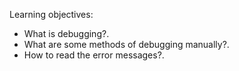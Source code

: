 Learning objectives:
- What is debugging?.
- What are some methods of debugging manually?.
- How to read the error messages?.